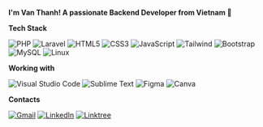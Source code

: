 **I'm Van Thanh! A passionate Backend Developer from Vietnam 👋**

**Tech Stack**

![PHP](https://img.shields.io/badge/PHP-777BB4?style=for-the-badge&logo=php&logoColor=white)
![Laravel](https://img.shields.io/badge/Laravel-FF2D20?style=for-the-badge&logo=laravel&logoColor=white)
![HTML5](https://img.shields.io/badge/HTML5-E34F26?style=for-the-badge&logo=html5&logoColor=white)
![CSS3](https://img.shields.io/badge/CSS3-1572B6?style=for-the-badge&logo=css3&logoColor=white)
![JavaScript](https://img.shields.io/badge/Javascript-F7DF1E?logo=javascript&logoColor=black&style=for-the-badge)
![Tailwind](https://img.shields.io/badge/Tailwind_CSS-38B2AC?style=for-the-badge&logo=tailwind-css&logoColor=white)
![Bootstrap](https://img.shields.io/badge/Bootstrap-563D7C?style=for-the-badge&logo=bootstrap&logoColor=white)
![MySQL](https://img.shields.io/badge/MySQL-00000F?style=for-the-badge&logo=mysql&logoColor=white)
![Linux](https://img.shields.io/badge/Linux-FCC624?style=for-the-badge&logo=linux&logoColor=black)

**Working with**

![Visual Studio Code](https://img.shields.io/badge/Visual%20Studio%20Code-0078d7.svg?style=for-the-badge&logo=visual-studio-code&logoColor=white) 
![Sublime Text](https://img.shields.io/badge/sublime_text-%23575757.svg?style=for-the-badge&logo=sublime-text&logoColor=important)
![Figma](https://img.shields.io/badge/Figma-4f190c?logo=figma&logoColor=F24E1E&style=for-the-badge)
![Canva](https://img.shields.io/badge/Canva-%2300C4CC.svg?style=for-the-badge&logo=Canva&logoColor=white)

**Contacts**

[![Gmail](https://img.shields.io/badge/Gmail-D14836?style=for-the-badge&logo=gmail&logoColor=white)](mailto:lv.thanh137@gmail.com)
[![LinkedIn](https://img.shields.io/badge/linkedin-%230077B5.svg?style=for-the-badge&logo=linkedin&logoColor=white)](https://www.linkedin.com/in/iamluca137/)
[![Linktree](https://img.shields.io/badge/linktree-1de9b6?style=for-the-badge&logo=linktree&logoColor=white)](https://linktr.ee/iamluca.13)

